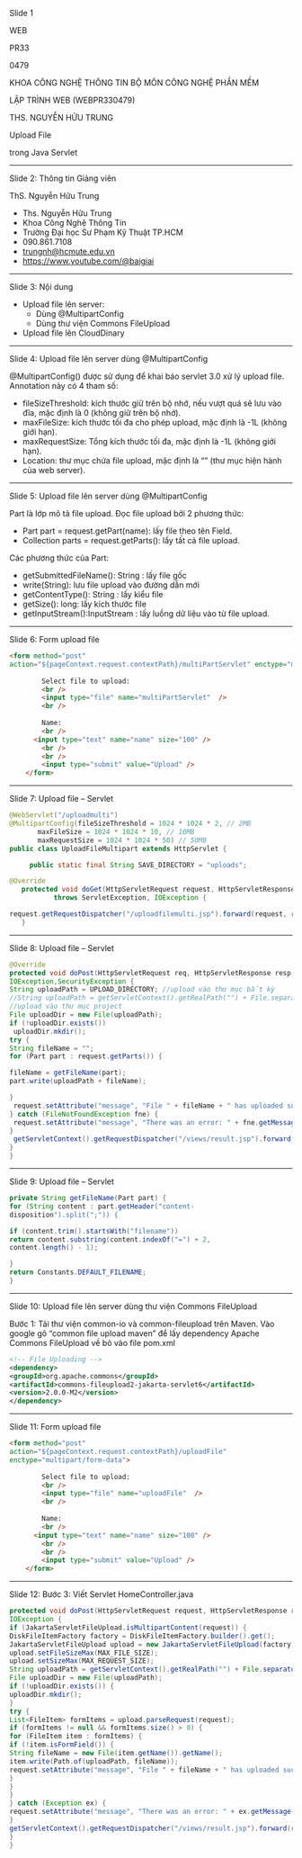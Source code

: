 Slide 1

WEB

PR33

0479

KHOA CÔNG NGHỆ THÔNG TIN
BỘ MÔN CÔNG NGHỆ PHẦN MỀM

LẬP TRÌNH WEB (WEBPR330479)

THS. NGUYỄN HỮU TRUNG

Upload File

trong Java Servlet

---

Slide 2: Thông tin Giảng viên

ThS. Nguyễn Hữu Trung

- Ths. Nguyễn Hữu Trung
- Khoa Công Nghệ Thông Tin
- Trường Đại học Sư Phạm Kỹ Thuật TP.HCM
- 090.861.7108
- trungnh@hcmute.edu.vn
- https://www.youtube.com/@baigiai

---

Slide 3: Nội dung

- Upload file lên server:
  - Dùng @MultipartConfig
  - Dùng thư viện Commons FileUpload
- Upload file lên CloudDinary

---

Slide 4: Upload file lên server dùng @MultipartConfig

@MultipartConfig() được sử dụng để khai báo servlet 3.0 xử lý upload file. Annotation này có 4 tham số:

- fileSizeThreshold: kích thước giữ trên bộ nhớ, nếu vượt quá sẽ lưu vào đĩa, mặc định là 0 (không giữ trên bộ nhớ).
- maxFileSize: kích thước tối đa cho phép upload, mặc định là -1L (không giới hạn).
- maxRequestSize: Tổng kích thước tối đa, mặc định là -1L (không giới hạn).
- Location: thư mục chứa file upload, mặc định là “” (thư mục hiện hành của web server).

---

Slide 5: Upload file lên server dùng @MultipartConfig

Part là lớp mô tả file upload. Đọc file upload bởi 2 phương thức:

- Part part = request.getPart(name): lấy file theo tên Field.
- Collection<Part> parts = request.getParts(): lấy tất cả file upload.

Các phương thức của Part:

- getSubmittedFileName(): String : lấy file gốc
- write(String): lưu file upload vào đường dẫn mới
- getContentType(): String : lấy kiểu file
- getSize(): long: lấy kích thước file
- getInputStream():InputStream : lấy luồng dữ liệu vào từ file upload.

---

Slide 6: Form upload file

```html
<form method="post"
action="${pageContext.request.contextPath}/multiPartServlet" enctype="multipart/form-data">
       
        Select file to upload:
        <br />
        <input type="file" name="multiPartServlet"  />
        <br />
        
        Name:
        <br />
      <input type="text" name="name" size="100" />
        <br />
        <br />
        <input type="submit" value="Upload" />
    </form>
```

---

Slide 7: Upload file – Servlet

```java
@WebServlet("/uploadmulti")
@MultipartConfig(fileSizeThreshold = 1024 * 1024 * 2, // 2MB
       maxFileSize = 1024 * 1024 * 10, // 10MB
       maxRequestSize = 1024 * 1024 * 50) // 50MB
public class UploadFileMultipart extends HttpServlet {

     public static final String SAVE_DIRECTORY = "uploads";

@Override
   protected void doGet(HttpServletRequest request, HttpServletResponse response)
           throws ServletException, IOException {

request.getRequestDispatcher("/uploadfilemulti.jsp").forward(request, response);
   }
```

---

Slide 8: Upload file – Servlet

```java
@Override
protected void doPost(HttpServletRequest req, HttpServletResponse resp) throws ServletException,
IOException,SecurityException {
String uploadPath = UPLOAD_DIRECTORY; //upload vào thư mục bất kỳ
//String uploadPath = getServletContext().getRealPath("") + File.separator + UPLOAD_DIRECTORY;
//upload vào thư mục project
File uploadDir = new File(uploadPath);
if (!uploadDir.exists())
 uploadDir.mkdir();
try {
String fileName = "";
for (Part part : request.getParts()) {

fileName = getFileName(part);
part.write(uploadPath + fileName);

}
 request.setAttribute("message", "File " + fileName + " has uploaded successfully!");
} catch (FileNotFoundException fne) {
 request.setAttribute("message", "There was an error: " + fne.getMessage());
}
 getServletContext().getRequestDispatcher("/views/result.jsp").forward(request, response);
}
}
```

---

Slide 9: Upload file – Servlet

```java
private String getFileName(Part part) {
for (String content : part.getHeader("content-
disposition").split(";")) {

if (content.trim().startsWith("filename"))
return content.substring(content.indexOf("=") + 2,
content.length() - 1);

}
return Constants.DEFAULT_FILENAME;
}
```

---

Slide 10: Upload file lên server dùng thư viện Commons FileUpload

Bước 1: Tải thư viện common-io và common-fileupload trên Maven. Vào google gõ “common file upload maven” để lấy dependency Apache Commons FileUpload về bỏ vào file pom.xml

```xml
<!-- File Uploading -->
<dependency>
<groupId>org.apache.commons</groupId>
<artifactId>commons-fileupload2-jakarta-servlet6</artifactId>
<version>2.0.0-M2</version>
</dependency>
```

---

Slide 11: Form upload file

```html
<form method="post"
action="${pageContext.request.contextPath}/uploadFile"
enctype="multipart/form-data">
       
        Select file to upload:
        <br />
        <input type="file" name="uploadFile"  />
        <br />
        
        Name:
        <br />
      <input type="text" name="name" size="100" />
        <br />
        <br />
        <input type="submit" value="Upload" />
    </form>
```

---

Slide 12: Bước 3: Viết Servlet HomeController.java

```java
protected void doPost(HttpServletRequest request, HttpServletResponse response) throws ServletException,
IOException {
if (JakartaServletFileUpload.isMultipartContent(request)) {
DiskFileItemFactory factory = DiskFileItemFactory.builder().get();
JakartaServletFileUpload upload = new JakartaServletFileUpload(factory);
upload.setFileSizeMax(MAX_FILE_SIZE);
upload.setSizeMax(MAX_REQUEST_SIZE);
String uploadPath = getServletContext().getRealPath("") + File.separator + UPLOAD_DIRECTORY;
File uploadDir = new File(uploadPath);
if (!uploadDir.exists()) {
uploadDir.mkdir();
}
try {
List<FileItem> formItems = upload.parseRequest(request);
if (formItems != null && formItems.size() > 0) {
for (FileItem item : formItems) {
if (!item.isFormField()) {
String fileName = new File(item.getName()).getName();
item.write(Path.of(uploadPath, fileName));
request.setAttribute("message", "File " + fileName + " has uploaded successfully!");
}
}
}
} catch (Exception ex) {
request.setAttribute("message", "There was an error: " + ex.getMessage());
}
getServletContext().getRequestDispatcher("/views/result.jsp").forward(request, response);
}
}
```

